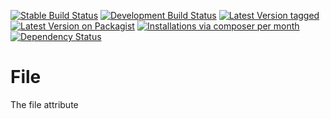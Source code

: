 [![Stable Build Status](http://img.shields.io/travis/MetaModels/attribute_file/master.svg?label=stable)](https://travis-ci.org/MetaModels/attribute_file/branches)
[![Development Build Status](http://img.shields.io/travis/MetaModels/attribute_file/develop.svg?label=develop)](https://travis-ci.org/MetaModels/attribute_file/branches)
[![Latest Version tagged](http://img.shields.io/github/tag/MetaModels/attribute_file.svg)](https://github.com/MetaModels/attribute_file/tags)
[![Latest Version on Packagist](http://img.shields.io/packagist/v/MetaModels/attribute_file.svg)](https://packagist.org/packages/MetaModels/attribute_file)
[![Installations via composer per month](http://img.shields.io/packagist/dm/MetaModels/attribute_file.svg)](https://packagist.org/packages/MetaModels/attribute_file)
[![Dependency Status](https://www.versioneye.com/php/metamodels:attribute_file/badge.svg)](https://www.versioneye.com/php/metamodels:attribute_file)

File
====

The file attribute
